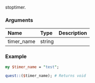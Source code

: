 stoptimer.
### Arguments
**Name**|**Type**|**Description**
:---|:---|:---
timer_name|string|

### Example

```perl
my $timer_name = "test";

quest::($timer_name); # Returns void
```